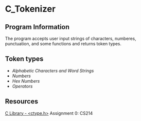 # C_Tokenizer
## Program Information
The program accepts user input strings of characters, numberes, punctuation, and some functions and returns token types. 
## Token types
- *Alphabetic Characters and Word Strings*
- *Numbers*
- *Hex Numbers*
- *Operators*

## Resources
[C Library - <ctype.h>](https://www.tutorialspoint.com/c_standard_library/ctype_h.htm)
Assignment 0: CS214
